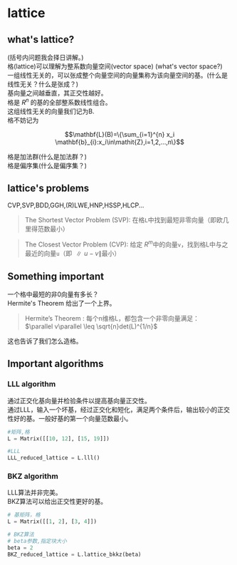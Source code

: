 # lattice    
## what's lattice?    
(括号内问题我会择日讲解。)    
格(lattice)可以理解为整系数向量空间(vector space) (what's vector space?)     
一组线性无关的，可以张成整个向量空间的向量集称为该向量空间的基。(什么是线性无关？什么是张成？)     
基向量之间越垂直，其正交性越好。   
格是 $R^n$ 的基的全部整系数线性组合。   
这组线性无关的向量我们记为B.    
格不妨记为   

$$\mathbf{L}(B)=\{\sum_{i=1}^{n} x_i \mathbf{b}_{i}:x_i\in\mathit{Z},i=1,2,...,n\}$$   

格是加法群(什么是加法群？)    
格是偏序集(什么是偏序集？)    

## lattice's problems    
CVP,SVP,BDD,GGH,(R)LWE,HNP,HSSP,HLCP...     

> The Shortest Vector Problem (SVP): 在格`L`中找到最短非零向量（即欧几里得范数最小）

> The Closest Vector Problem (CVP): 给定 $R^m$中的向量`v`，找到格L中与之最近的向量`u`（即  $\parallel u-v \parallel$最小）

## Something important  
一个格中最短的非0向量有多长？  
Hermite's Theorem 给出了一个上界。   
> Hermite’s Theorem : 每个n维格L，都包含一个非零向量满足：  
$\parallel v\parallel \leq \sqrt{n}det(L)^{1/n}$   

这也告诉了我们怎么造格。

## Important algorithms    
### LLL algorithm   
通过正交化基向量并检验条件以提高基向量正交性。   
通过LLL，输入一个坏基，经过正交化和短化，满足两个条件后，输出较小的正交性好的基。一般好基的第一个向量范数最小。    

```python
#矩阵,格
L = Matrix([[10, 12], [15, 19]])

#LLL
LLL_reduced_lattice = L.lll()
```

### BKZ algorithm    
LLL算法并非完美。    
BKZ算法可以给出正交性更好的基。   
```python
# 基矩阵，格
L = Matrix([[1, 2], [3, 4]])

# BKZ算法
# beta参数,指定块大小
beta = 2
BKZ_reduced_lattice = L.lattice_bkkz(beta)

```

